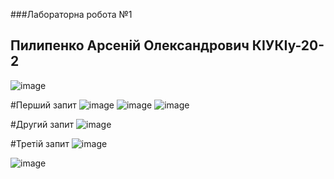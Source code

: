  ###Лабораторна робота №1
 ## Пилипенко Арсеній Олександрович КІУКІу-20-2

![image](https://user-images.githubusercontent.com/43606985/166812132-14930272-9bf2-43e8-96fe-ee38a31f2bd7.png)


#Перший запит
![image](https://user-images.githubusercontent.com/43606985/166812633-8fc8ad36-56c3-4035-91ed-d1273cfc66ed.png)
![image](https://user-images.githubusercontent.com/43606985/166813504-6a8c0711-f705-4bb2-8f12-1a790b9661f3.png)
![image](https://user-images.githubusercontent.com/43606985/166813648-5a9b4068-f2e0-46b7-a7f3-0c95711c8a77.png)


#Другий запит
![image](https://user-images.githubusercontent.com/43606985/166812852-97eb22ce-6155-4dfc-b4d5-4f8566cdceae.png)

#Третій запит
![image](https://user-images.githubusercontent.com/43606985/166812936-c5da713f-4c4b-4774-a6bd-63e5cf47b003.png)


![image](https://user-images.githubusercontent.com/43606985/166813110-cfb2d364-2151-486d-9f92-d5cc40659066.png)


